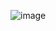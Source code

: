 ![image](https://github.com/ilrexho2011/Project-EULER-Possible-Solutions-Problems-301_to_400/assets/61479363/3861bbef-ee23-4cd6-8674-4cbc6948fa68)

